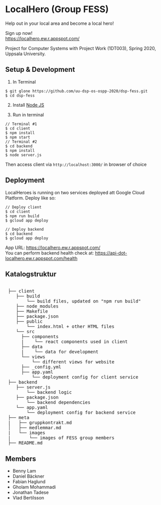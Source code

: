 # LocalHero (Group FESS)

Help out in your local area and become a local hero!

Sign up now!  
https://localhero.ew.r.appspot.com/

Project for Computer Systems with Project Work (1DT003),
Spring 2020, Uppsala University.

## Setup & Development

1. In Terminal

```
$ git glone https://github.com/uu-dsp-os-ospp-2020/dsp-fess.git
$ cd dsp-fess
```

2. Install [Node JS](https://nodejs.org)

3. Run in terminal

```
// Terminal #1
$ cd client
$ npm install
$ npm start
// Terminal #2
$ cd backend
$ npm install
$ node server.js
```

Then access client via `http://localhost:3000/` in browser of choice

## Deployment

LocalHeroes is running on two services deployed att Google Cloud Platform. Deploy like so: 

```
// Deploy client 
$ cd client 
$ npm run build 
$ gcloud app deploy

// Deploy backend 
$ cd backend 
$ gcloud app deploy

```

App URL: https://localhero.ew.r.appspot.com/  
You can perform backend health check at: https://api-dot-localhero.ew.r.appspot.com/health

## Katalogstruktur
<pre>

 ├── client
    ├── build
        └── build files, updated on "npm run build"
    ├── node_modules
    ├── Makefile 
    ├── package.json
    ├── public
        └── index.html + other HTML files
    └── src
      ├── components
      |    └── react components used in client
      ├── data
      |    └── data for development
      └── views
          └── different views for website
      ├── _config.yml
      ├── app.yaml
          └── deployment config for client service
 ├── backend
    ├── server.js
        └── backend logic
    ├── package.json
        └── backend dependencies
    └── app.yaml
        └── deployment config for backend service
 ├── meta
 |   ├── gruppkontrakt.md
 │   ├── medlemmar.md
 |   └── images
 |       └── images of FESS group members
 ├── README.md
</pre>

## Members
- Benny Lam
- Daniel Bäckner
- Fabian Haglund
- Gholam Mohammadi
- Jonathan Tadese
- Vlad Bertilsson
